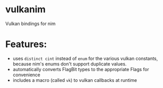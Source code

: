 # vulkanim
Vulkan bindings for nim

# Features:
 * uses `distinct cint` instead of `enum` for the various vulkan constants, because nim's enums don't support duplicate values.
 * automatically converts FlagBit types to the appropriate Flags for convenience
 * includes a macro (called `vk`) to vulkan callbacks at runtime
